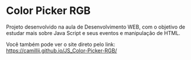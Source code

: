 # Color Picker RGB

Projeto desenvolvido na aula de Desenvolvimento WEB, com o objetivo de estudar mais sobre Java Script e seus eventos e manipulação de HTML.


Você também pode ver o site direto pelo link:  https://camillij.github.io/JS_Color-Picker-RGB/
